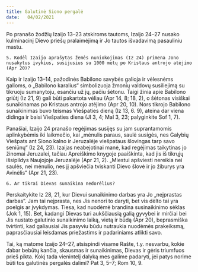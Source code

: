 ```yaml
---
title: Galutinė Siono pergalė 
date:   04/02/2021
---
```


Po pranašo žodžių Izaijo 13–23 atskiroms tautoms, Izaijo 24–27 nusako kulminacinį Dievo priešų pralaimėjimą ir Jo tautos išvadavimą pasauliniu mastu.

`5. Kodėl Izaijo aprašytas žemės nuniokojimas (Iz 24) primena Jono nusakytus įvykius, susijusius su 1000 metų po Kristaus antrojo atėjimo (Apr 20)?`

Kaip ir Izaijo 13–14, pažodinės Babilono savybės galioja ir vėlesnėms galioms, o „Babilono karalius“ simbolizuoja žmonių valdovų susiliejimą su tikruoju sumanytoju, esančiu už jų, pačiu šėtonu. Taigi žinia apie Babilono griūtį (Iz 21, 9) gali būti pakartota vėliau (Apr 14, 8; 18, 2), o šėtonas visiškai sunaikinamas po Kristaus antrojo atėjimo (Apr 20, 10). Nors tikrojo Babilono sunaikinimas buvo teismas Viešpaties dieną (Iz 13, 6. 9), ateina dar viena didinga ir baisi Viešpaties diena (Jl 3, 4; Mal 3, 23; palyginkite Sof 1, 7).

Panašiai, Izaijo 24 pranašo regėjimas susijęs su jam suprantamomis aplinkybėmis iki laikmečio, kai „mėnulis paraus, saulė susigės, nes Galybių Viešpats ant Siono kalno ir Jeruzalėje viešpataus šlovingas tarp savo seniūnų“ (Iz 24, 23). Izaijas neabejotinai manė, kad regėjimas taikytinas jo žinomai Jeruzalei, tačiau Apreiškimo knygoje paaiškinta, kad jis iš tikrųjų išsipildys Naujojoje Jeruzalėje (Apr 21, 2). „Miestui apšviesti nereikia nei saulės, nei mėnulio, nes jį apšviečia tviskanti Dievo šlovė ir jo žiburys yra Avinėlis“ (Apr 21, 23).

`6. Ar tikrai Dievas sunaikina nedorėlius?`

Perskaitykite Iz 28, 21, kur Dievui sunaikinimo darbas yra Jo „neįprastas darbas“. Jam tai neįprasta, nes Jis nenori to daryti, bet vis dėlto tai yra poelgis ar įvykdymas. Tiesa, kad nuodėmė brandina susinaikinimo sėklas (Jok 1, 15). Bet, kadangi Dievas turi aukščiausią galią gyvybei ir mirčiai bei Jis nustato galutinio sunaikinimo laiką, vietą ir būdą (Apr 20), beprasmiška tvirtinti, kad galiausiai Jis pasyviu būdu nutraukia nuodėmės prakeiksmą, paprasčiausiai leisdamas priežastims ir padariniams atlikti savo.

Tai, ką matome Izaijo 24–27, atsispindi visame Rašte, t.y. nesvarbu, kokie dabar bebūtų kančia, skausmas ir sunaikinimas, Dievas ir gėris triumfuos prieš pikta. Kokį tada vienintelį dalyką mes galime padaryti, jei patys norime būti tos galutinės pergalės dalimi? Pat 3, 5–7; Rom 10, 9.